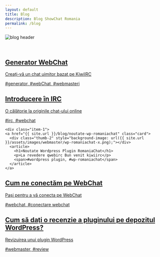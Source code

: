 ```yaml
---
layout: default
title: Blog
description: Blog ShowChat Romania
permalink: /blog
---
```


<p>
<img class="bloghead" src="{{ site.url }}/assets/images/webmaster/blog-logo.jpg" alt="blog header">
</p>
<br>
<div class="band">

  <div class="item-1">
    <a href="{{ site.url }}/blog/webmasteri/generator-webchat" class="card">
      <div class="thumb-2" style="background-image: url({{ site.url }}/assets/images/webmaster/generator.png);"></div>
      <article>
        <h1>Generator WebChat</h1>
		<p>Creați-vă un chat uimitor bazat pe KiwiIRC</p>
        <span>#generator, #webChat, #webmasteri</span>
      </article>
    </a>
  </div>
    <div class="item-10">
    <a href="{{ site.url }}/blog/introducere-in-irc" class="card">
      <div class="thumb-2" style="background-image: url({{ site.url }}/assets/images/webmaster/irc-post.png);"></div>
      <article>
        <h1>Introducere în IRC</h1>
		<p>O călătorie la originile chat-ului online</p>
        <span>#irc, #webchat</span>
      </article>
    </a>
  </div>
  
    <div class="item-1">
    <a href="{{ site.url }}/blog/noutate-wp-romaniachat" class="card">
      <div class="thumb-2" style="background-image: url({{ site.url }}/assets/images/webmaster/wp-romaniachat-x.png);"></div>
      <article>
        <h1>Noutate Wordpress Plugin RomaniaChat</h1>
		<p>La revedere qwebirc Bun venit kiwiirc</p>
        <span>#wordpress plugin, #wp-romaniachat</span>
      </article>
    </a>
  </div>
    <div class="item-10">
    <a href="{{ site.url }}/blog/cum-ne-conectam-pe-webchat" class="card">
      <div class="thumb-2" style="background-image: url({{ site.url }}/assets/images/webmaster/connectare.png);"></div>
      <article>
        <h1>Cum ne conectăm pe WebChat</h1>
		<p>Pași pentru a vă conecta pe WebChat</p>
        <span>#webchat, #conectare webchat</span>
      </article>
    </a>
  </div>
        <div class="item-10">
    <a href="{{ site.url }}/blog/cum-sa-dati-o-recenzie-a-pluginului-pe-wordpress" class="card">
      <div class="thumb-2" style="background-image: url({{ site.url }}/assets/images/webmaster/review-tool840x240.png);"></div>
      <article>
        <h1>Cum să dați o recenzie a pluginului pe depozitul WordPress?</h1>
		<p>Revizuirea unui plugin WordPress</p>
        <span>#webmaster, #review</span>
      </article>
    </a>
  </div>

<br>
  </div>
